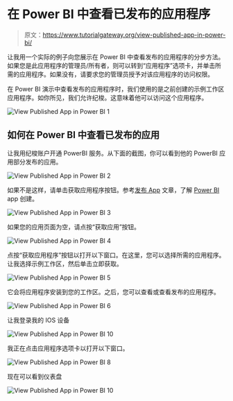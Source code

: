 # 在 Power BI 中查看已发布的应用程序

> 原文：<https://www.tutorialgateway.org/view-published-app-in-power-bi/>

让我用一个实际的例子向您展示在 Power BI 中查看发布的应用程序的分步方法。如果您是此应用程序的管理员/所有者，则可以转到“应用程序”选项卡，并单击所需的应用程序。如果没有，请要求您的管理员授予对该应用程序的访问权限。

在 Power BI 演示中查看发布的应用程序时，我们使用的是之前创建的示例工作区应用程序。如你所见，我们允许纪梭。这意味着他可以访问这个应用程序。

![View Published App in Power BI 1](img/71d70d01de4e6f09c1a2eda00051f23a.png)

## 如何在 Power BI 中查看已发布的应用

让我用纪梭账户开通 PowerBI 服务。从下面的截图，你可以看到他的 PowerBI 应用部分发布的应用。

![View Published App in Power BI 2](img/172b954219f3e60a8871ab73941514e0.png)

如果不是这样，请单击获取应用程序按钮。参考[发布 App](https://www.tutorialgateway.org/publish-app-in-power-bi/) 文章，了解 [Power BI](https://www.tutorialgateway.org/power-bi-tutorial/) app 创建。

![View Published App in Power BI 3](img/31378407f3408b31689fc1a2846e7151.png)

如果您的应用页面为空，请点按“获取应用”按钮。

![View Published App in Power BI 4](img/c7ccdc1b4c0ff70c9eb2708913fae729.png)

点按“获取应用程序”按钮以打开以下窗口。在这里，您可以选择所需的应用程序。让我选择示例工作区，然后单击立即获取。

![View Published App in Power BI 5](img/49de4fb7255a40e39c1baa915fc560fe.png)

它会将应用程序安装到您的工作区。之后，您可以查看或查看发布的应用程序。

![View Published App in Power BI 6](img/a29149d19ad15f89a8417cc3e035e74a.png)

让我登录我的 IOS 设备

![View Published App in Power BI 10](img/755d72d7854a84e671c2708fc5223765.png)

我正在点击应用程序选项卡以打开以下窗口。

![View Published App in Power BI 8](img/f094de5ed03130bd1570ee7f21ab14ea.png)

现在可以看到仪表盘

![View Published App in Power BI 10](img/21cdb779832b2a32b2b4cd154f94e7f4.png)